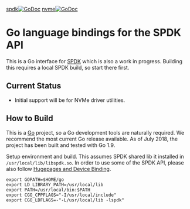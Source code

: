[spdk![GoDoc](https://godoc.org/github.com/tanabarr/go-spdk/spdk?status.svg)](https://godoc.org/github.com/tanabarr/go-spdk/spdk)
[nvme![GoDoc](https://godoc.org/github.com/tanabarr/go-spdk/nvme?status.svg)](https://godoc.org/github.com/tanabarr/go-spdk/nvme)

# Go language bindings for the SPDK API

This is a Go interface for
[SPDK](https://github.com/spdk/spdk) which is also a work in progress. Building this requires a
local SPDK build, so start there first.

## Current Status
  * Initial support will be for NVMe driver utilities.

## How to Build

This is a [Go](https://golang.orghttps://golang.org/doc/install)
project, so a Go development tools are naturally required. We
recommend the most current Go release available. As of July 2018, the project has been built and tested with Go 1.9.

Setup environment and build. This assumes SPDK shared lib it installed in `/usr/local/lib/libspdk.so`.
In order to use some of the SPDK API, please also follow [Hugepages and Device Binding](https://github.com/spdk/spdk#hugepages-and-device-binding).

    export GOPATH=$HOME/go
    export LD_LIBRARY_PATH=/usr/local/lib
    export PATH=/usr/local/bin:$PATH
    export CGO_CPPFLAGS="-I/usr/local/include"
    export CGO_LDFLAGS=-"-L/usr/local/lib -lspdk"
